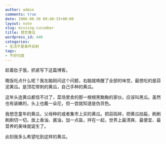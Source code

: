```yaml
---
author: admin
comments: true
date: 2006-06-30 09:48:33+00:00
layout: note
slug: missing-cucumber
title: 想念黄瓜
wordpress_id: 446
categories:
- 生活不是条件反射
tags:
- 不好归类
---
```


趁着肚子饿，抓紧写下这篇博客。

晚饭吃点什么呢？我左脑刚问这个问题，右脑就唤醒了全部的味觉，最想吃的是蒜泥黄瓜。是顶花带刺的黄瓜，自己手种的黄瓜。

这年头连黄瓜都信不过了，菜场里卖的那一根根黑黝黝的家伙，应该叫黑瓜。虽然也有装嫩的，头上也戴一朵花，但一尝就知道是伪货色。

我想念童年的黄瓜，父母种的或者集市上买的黄瓜。把蒜捣碎，把黄瓜拍扁，刷刷刷刷切一切，放上香油、酱油，加一点盐，拌在一起，世界上最清爽、最便宜、最营养的美味就诞生了。

此刻我多么希望吃到这样的黄瓜。
